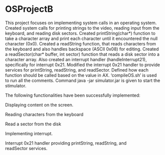 # OSProjectB
This project focuses on implementing system calls in an operating system. Created system calls for printing strings to the video, reading input from the keyboard, and reading disk sectors. Created printString(char*)  function to take a character array and print each character until it encountered the null character (0x0). Created a readString function,  that reads characters from the keyboard and also handles backspace (ASCII 0x08) for editing. Created a readSector(char* buffer, int sector) function that reads a disk sector into a character array. Also created an interrupt handler (handleInterrupt21), specifically for interrupt 0x21. Modified the interrupt 0x21 handler to provide services for printString, readString, and readSector. Defined how each function should be called based on the value in AX.
‘compileOS.sh’ is used to run all the comments. Command java -jar simulator.jar is given to start the stimulator. 

The following functionalities have been successfully implemented:

Displaying content on the screen.

Reading characters from the keyboard

Read a sector from the disk

Implementing interrupt.

Interrupt 0x21 handler providing printString, readString, and readSector services.
